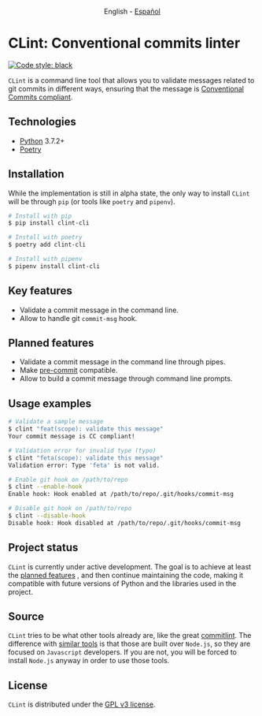 <p align="center">
    English - <a href="README.es.md">Español</a>
</p>

# CLint: Conventional commits linter

[![Code style: black](https://img.shields.io/badge/code%20style-black-000000.svg)](https://github.com/psf/black)

`CLint` is a command line tool that allows you to validate messages related to git commits in different ways, ensuring
that the message is [Conventional Commits compliant](https://www.conventionalcommits.org/en/v1.0.0/#specification).

## Technologies

- [Python](https://www.python.org/) 3.7.2+
- [Poetry](https://python-poetry.org/)

## Installation

While the implementation is still in alpha state, the only way to install `CLint` will be through `pip` (or tools
like `poetry` and `pipenv`).

```sh
# Install with pip
$ pip install clint-cli

# Install with poetry
$ poetry add clint-cli

# Install with pipenv
$ pipenv install clint-cli
```

## Key features

- Validate a commit message in the command line.
- Allow to handle git `commit-msg` hook.

## Planned features

- Validate a commit message in the command line through pipes.
- Make [pre-commit](https://pre-commit.com/) compatible.
- Allow to build a commit message through command line prompts.

## Usage examples

```sh
# Validate a sample message
$ clint "feat(scope): validate this message"
Your commit message is CC compliant!
```

```sh
# Validation error for invalid type (typo)
$ clint "feta(scope): validate this message"
Validation error: Type 'feta' is not valid.
```

```sh
# Enable git hook on /path/to/repo
$ clint --enable-hook
Enable hook: Hook enabled at /path/to/repo/.git/hooks/commit-msg
```

```sh
# Disable git hook on /path/to/repo
$ clint --disable-hook
Disable hook: Hook disabled at /path/to/repo/.git/hooks/commit-msg
```

## Project status

`CLint` is currently under active development. The goal is to achieve at least the [planned features](#planned-features)
, and then continue maintaining the code, making it compatible with future versions of Python and the libraries used in
the project.

## Source

`CLint` tries to be what other tools already are, like the
great [commitlint](https://github.com/conventional-changelog/commitlint). The difference
with [similar tools](https://www.conventionalcommits.org/en/about/#tooling-for-conventional-commits) is that those are
built over `Node.js`, so they are focused on `Javascript` developers. If you are not, you will be forced to
install `Node.js` anyway in order to use those tools.

## License

`CLint` is distributed under the [GPL v3 license](../COPYING).
